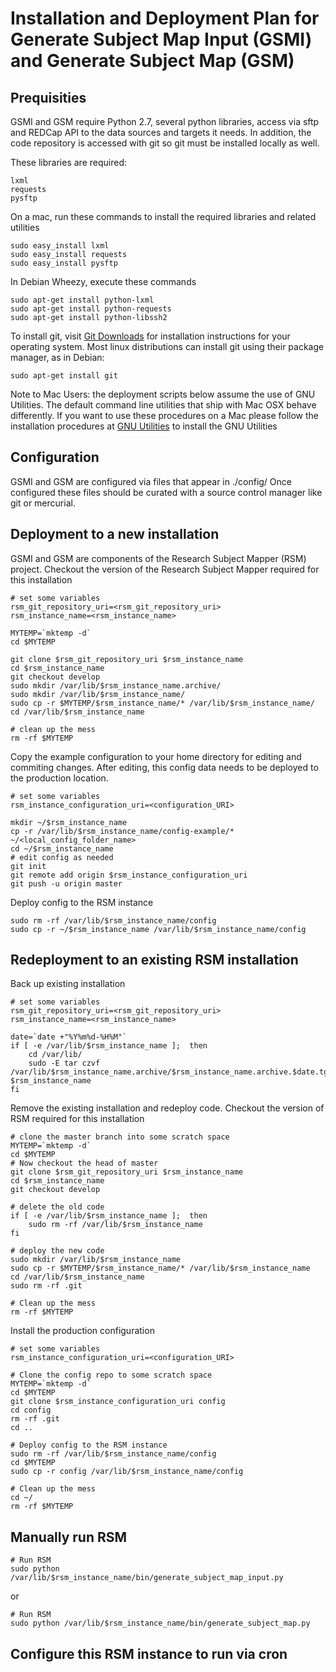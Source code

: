 # Installation and Deployment Plan for Generate Subject Map Input (GSMI) and Generate Subject Map (GSM)

## Prequisities

GSMI and GSM require Python 2.7, several python libraries, access via sftp and REDCap API to the data sources and targets it needs.  In addition, the code repository is accessed with git so git must be installed locally as well.

These libraries are required:

    lxml
    requests
    pysftp

On a mac, run these commands to install the required libraries and related utilities

    sudo easy_install lxml
    sudo easy_install requests
    sudo easy_install pysftp

In Debian Wheezy, execute these commands

    sudo apt-get install python-lxml
    sudo apt-get install python-requests
    sudo apt-get install python-libssh2

To install git, visit [Git Downloads](http://git-scm.com/downloads) for installation instructions for your operating system. Most linux distributions can install git using their package manager, as in Debian:

    sudo apt-get install git

Note to Mac Users: the deployment scripts below assume the use of GNU Utilities.  The default command line utilities that ship with Mac OSX behave differently.  If you want to use these procedures on a Mac please follow the installation procedures at [GNU Utilities](http://www.topbug.net/blog/2013/04/14/install-and-use-gnu-command-line-tools-in-mac-os-x/) to install the GNU Utilities

## Configuration

GSMI and GSM are configured via files that appear in ./config/  Once configured these files should be curated with a source control manager like git or mercurial.  

## Deployment to a new installation

GSMI and GSM are components of the Research Subject Mapper (RSM) project.  Checkout the version of the Research Subject Mapper required for this installation

    # set some variables
    rsm_git_repository_uri=<rsm_git_repository_uri>
    rsm_instance_name=<rsm_instance_name>

    MYTEMP=`mktemp -d`
    cd $MYTEMP

    git clone $rsm_git_repository_uri $rsm_instance_name
    cd $rsm_instance_name
    git checkout develop
    sudo mkdir /var/lib/$rsm_instance_name.archive/
    sudo mkdir /var/lib/$rsm_instance_name/
    sudo cp -r $MYTEMP/$rsm_instance_name/* /var/lib/$rsm_instance_name/
    cd /var/lib/$rsm_instance_name

    # clean up the mess
    rm -rf $MYTEMP

Copy the example configuration to your home directory for editing and commiting changes.  After editing, this config data needs to be deployed to the production location.

    # set some variables
    rsm_instance_configuration_uri=<configuration_URI>

    mkdir ~/$rsm_instance_name
    cp -r /var/lib/$rsm_instance_name/config-example/* ~/<local_config_folder_name>
    cd ~/$rsm_instance_name
    # edit config as needed
    git init 
    git remote add origin $rsm_instance_configuration_uri
    git push -u origin master

Deploy config to the RSM instance 

    sudo rm -rf /var/lib/$rsm_instance_name/config
    sudo cp -r ~/$rsm_instance_name /var/lib/$rsm_instance_name/config


## Redeployment to an existing RSM installation

Back up existing installation

    # set some variables
    rsm_git_repository_uri=<rsm_git_repository_uri>
    rsm_instance_name=<rsm_instance_name>

    date=`date +"%Y%m%d-%H%M"`
    if [ -e /var/lib/$rsm_instance_name ];  then
        cd /var/lib/
        sudo -E tar czvf /var/lib/$rsm_instance_name.archive/$rsm_instance_name.archive.$date.tgz $rsm_instance_name
    fi

Remove the existing installation and redeploy code.
Checkout the version of RSM required for this installation

    # clone the master branch into some scratch space
    MYTEMP=`mktemp -d`
    cd $MYTEMP
    # Now checkout the head of master
    git clone $rsm_git_repository_uri $rsm_instance_name
    cd $rsm_instance_name
    git checkout develop

    # delete the old code
    if [ -e /var/lib/$rsm_instance_name ];  then
        sudo rm -rf /var/lib/$rsm_instance_name
    fi

    # deploy the new code
    sudo mkdir /var/lib/$rsm_instance_name
    sudo cp -r $MYTEMP/$rsm_instance_name/* /var/lib/$rsm_instance_name
    cd /var/lib/$rsm_instance_name
    sudo rm -rf .git

    # Clean up the mess
    rm -rf $MYTEMP

Install the production configuration

    # set some variables
    rsm_instance_configuration_uri=<configuration_URI>

    # Clone the config repo to some scratch space
    MYTEMP=`mktemp -d`
    cd $MYTEMP
    git clone $rsm_instance_configuration_uri config
    cd config
    rm -rf .git
    cd ..
    
    # Deploy config to the RSM instance
    sudo rm -rf /var/lib/$rsm_instance_name/config
    cd $MYTEMP
    sudo cp -r config /var/lib/$rsm_instance_name/config

    # Clean up the mess
    cd ~/
    rm -rf $MYTEMP

## Manually run RSM

    # Run RSM
    sudo python /var/lib/$rsm_instance_name/bin/generate_subject_map_input.py

or 

    # Run RSM
    sudo python /var/lib/$rsm_instance_name/bin/generate_subject_map.py

## Configure this RSM instance to run via cron
